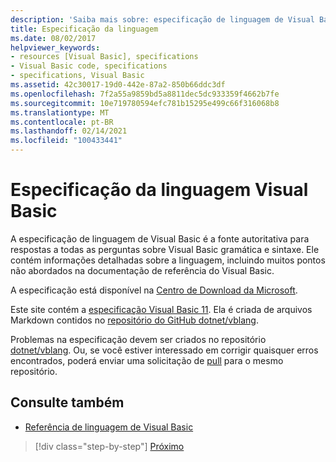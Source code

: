 ```yaml
---
description: 'Saiba mais sobre: especificação de linguagem de Visual Basic'
title: Especificação da linguagem
ms.date: 08/02/2017
helpviewer_keywords:
- resources [Visual Basic], specifications
- Visual Basic code, specifications
- specifications, Visual Basic
ms.assetid: 42c30017-19d0-442e-87a2-850b66ddc3df
ms.openlocfilehash: 7f2a55a9859bd5a8811dec5dc933359f4662b7fe
ms.sourcegitcommit: 10e719780594efc781b15295e499c66f316068b8
ms.translationtype: MT
ms.contentlocale: pt-BR
ms.lasthandoff: 02/14/2021
ms.locfileid: "100433441"
---
```

# <a name="visual-basic-language-specification"></a>Especificação da linguagem Visual Basic

A especificação de linguagem de Visual Basic é a fonte autoritativa para respostas a todas as perguntas sobre Visual Basic gramática e sintaxe. Ele contém informações detalhadas sobre a linguagem, incluindo muitos pontos não abordados na documentação de referência do Visual Basic.  
  
A especificação está disponível na [Centro de Download da Microsoft](https://go.microsoft.com/fwlink/?LinkId=188623).  
  
Este site contém a [especificação Visual Basic 11](../../../../_vblang/spec/introduction.md). Ela é criada de arquivos Markdown contidos no [repositório do GitHub dotnet/vblang](https://github.com/dotnet/vblang/blob/master/spec/README.md).

Problemas na especificação devem ser criados no repositório [dotnet/vblang](https://github.com/dotnet/vblang/issues). Ou, se você estiver interessado em corrigir quaisquer erros encontrados, poderá enviar uma solicitação de [pull](https://github.com/dotnet/vblang/pulls) para o mesmo repositório.

## <a name="see-also"></a>Consulte também

- [Referência de linguagem de Visual Basic](../../language-reference/index.md)

>[!div class="step-by-step"]
>[Próximo](../../../../_vblang/spec/introduction.md)
